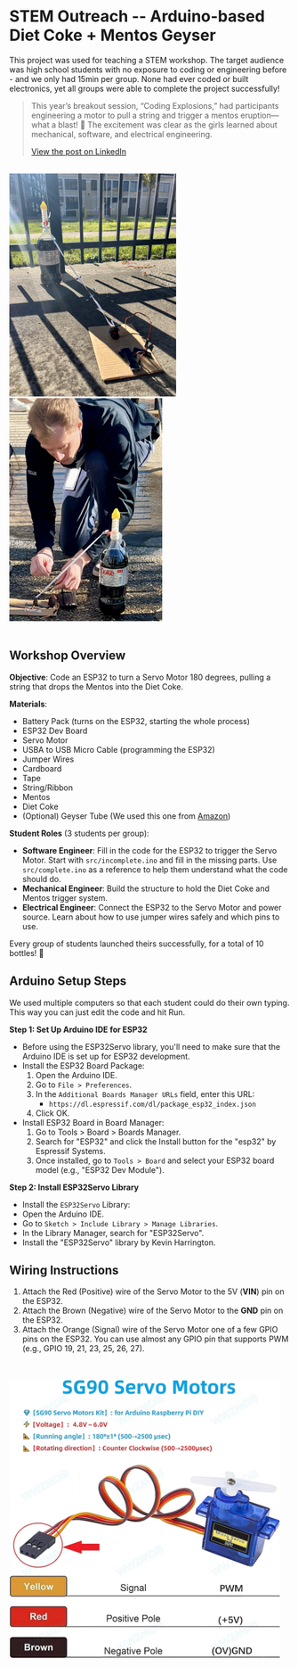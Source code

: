 # STEM Outreach -- Arduino-based Diet Coke + Mentos Geyser

This project was used for teaching a STEM workshop. The target audience was high school students with no exposure to coding or engineering before - and we only had 15min per group. None had ever coded or built electronics, yet all groups were able to complete the project successfully!

> This year’s breakout session, “Coding Explosions,” had participants engineering a motor to pull a string and trigger a mentos eruption—what a blast! 🚀 The excitement was clear as the girls learned about mechanical, software, and electrical engineering.
>
> [View the post on LinkedIn](https://www.linkedin.com/posts/gentherm_stemgoesred-ugcPost-7254470881228271617-8EFR)

<br>
<div>
<img src="./docs/00-setup.jpeg" height="400px" alt="Diet Coke + Mentos Geyser triggered by ESP32Servo" />
<img src="./docs/01-liftoff.png" height="400px" alt="Diet Coke + Mentos Geyser triggered by ESP32Servo" />
</div>
<br>

## Workshop Overview

**Objective**: Code an ESP32 to turn a Servo Motor 180 degrees, pulling a string that drops the Mentos into the Diet Coke.

**Materials**:

- Battery Pack (turns on the ESP32, starting the whole process)
- ESP32 Dev Board
- Servo Motor
- USBA to USB Micro Cable (programming the ESP32)
- Jumper Wires
- Cardboard
- Tape
- String/Ribbon
- Mentos
- Diet Coke
- (Optional) Geyser Tube (We used this one from [Amazon](https://www.amazon.com/Steve-Spangler-Science-Geyser-Experiment/dp/B082MS6V17))

**Student Roles** (3 students per group):

- **Software Engineer**: Fill in the code for the ESP32 to trigger the Servo Motor. Start with `src/incomplete.ino` and fill in the missing parts. Use `src/complete.ino` as a reference to help them understand what the code should do.
- **Mechanical Engineer**: Build the structure to hold the Diet Coke and Mentos trigger system.
- **Electrical Engineer**: Connect the ESP32 to the Servo Motor and power source. Learn about how to use jumper wires safely and which pins to use.

Every group of students launched theirs successfully, for a total of 10 bottles! 🚀

## Arduino Setup Steps

We used multiple computers so that each student could do their own typing. This way you can just edit the code and hit Run.

**Step 1: Set Up Arduino IDE for ESP32**

- Before using the ESP32Servo library, you'll need to make sure that the Arduino IDE is set up for ESP32 development.
- Install the ESP32 Board Package:
  1. Open the Arduino IDE.
  2. Go to `File > Preferences`.
  3. In the `Additional Boards Manager URLs` field, enter this URL:
     - `https://dl.espressif.com/dl/package_esp32_index.json`
  4. Click OK.
- Install ESP32 Board in Board Manager:
  1. Go to Tools > Board > Boards Manager.
  2. Search for "ESP32" and click the Install button for the "esp32" by Espressif Systems.
  3. Once installed, go to `Tools > Board` and select your ESP32 board model (e.g., "ESP32 Dev Module").

**Step 2: Install ESP32Servo Library**

- Install the `ESP32Servo` Library:
- Open the Arduino IDE.
- Go to `Sketch > Include Library > Manage Libraries`.
- In the Library Manager, search for "ESP32Servo".
- Install the "ESP32Servo" library by Kevin Harrington.

## Wiring Instructions

1. Attach the Red (Positive) wire of the Servo Motor to the 5V (**VIN**) pin on the ESP32.
2. Attach the Brown (Negative) wire of the Servo Motor to the **GND** pin on the ESP32.
3. Attach the Orange (Signal) wire of the Servo Motor one of a few GPIO pins on the ESP32. You can use almost any GPIO pin that supports PWM (e.g., GPIO 19, 21, 23, 25, 26, 27).

<br><br>
<img src="./docs/02-wiring.png" height="500px" alt="Wiring Diagram for Diet Coke + Mentos Geyser" />
